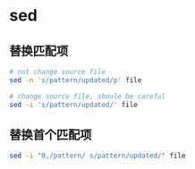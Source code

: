 # sed

## 替换匹配项

```zsh
# not change source file
sed -n 's/pattern/updated/p' file

# change source file, shoule be careful
sed -i 's/pattern/updated/' file
```

## 替换首个匹配项

```zsh
sed -i "0,/pattern/ s/pattern/updated/" file
```
